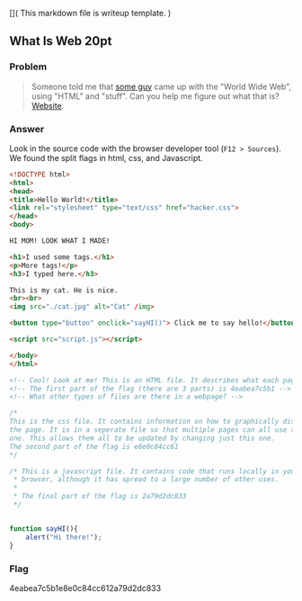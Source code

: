 [](
  This markdown file is writeup template.
)
## What Is Web 20pt

### Problem
> Someone told me that [some guy](https://en.wikipedia.org/wiki/Tim_Berners-Lee) came up with the "World Wide Web", using "HTML" and "stuff". Can you help me figure out what that is? [Website](http://shell2017.picoctf.com:58191/).

### Answer
Look in the source code with the browser developer tool (`F12 > Sources`). We found the split flags in html, css, and Javascript.

```html
<!DOCTYPE html>
<html>
<head>
<title>Hello World!</title>
<link rel="stylesheet" type="text/css" href="hacker.css">
</head>
<body>

HI MOM! LOOK WHAT I MADE!

<h1>I used some tags.</h1>
<p>More tags!</p>
<h3>I typed here.</h3>

This is my cat. He is nice.
<br><br>
<img src="./cat.jpg" alt="Cat" /img>

<button type="button" onclick="sayHI()"> Click me to say hello!</button>

<script src="script.js"></script>

</body>
</html>

<!-- Cool! Look at me! This is an HTML file. It describes what each page contains in a format your browser can understand. -->
<!-- The first part of the flag (there are 3 parts) is 4eabea7c5b1 -->
<!-- What other types of files are there in a webpage? -->
```

```css
/*
This is the css file. It contains information on how to graphically display
the page. It is in a seperate file so that multiple pages can all use the same 
one. This allows them all to be updated by changing just this one.
The second part of the flag is e8e0c84cc61 
*/
```

```javascript
/* This is a javascript file. It contains code that runs locally in your
 * browser, although it has spread to a large number of other uses.
 *
 * The final part of the flag is 2a79d2dc833
 */


function sayHI(){
	alert("Hi there!");
}
```

### Flag
4eabea7c5b1e8e0c84cc612a79d2dc833


